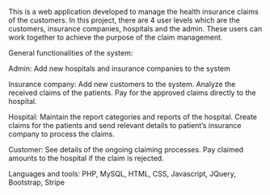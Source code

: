 This is a web application developed to manage the health insurance claims of the customers. In this project, there are 4 user levels which are the customers, insurance companies, hospitals and the admin. These users can work together to achieve the purpose of the claim management.

General functionalities of the system:

Admin:
Add new hospitals and insurance companies to the system

Insurance company:
Add new customers to the system.
Analyze the received claims of the patients.
Pay for the approved claims directly to the hospital.

Hospital:
Maintain the report categories and reports of the hospital.
Create claims for the patients and send relevant details to patient’s insurance company to process the claims.

Customer:
See details of the ongoing claiming processes.
Pay claimed amounts to the hospital if the claim is rejected.

Languages and tools: PHP, MySQL, HTML, CSS, Javascript, JQuery, Bootstrap, Stripe
